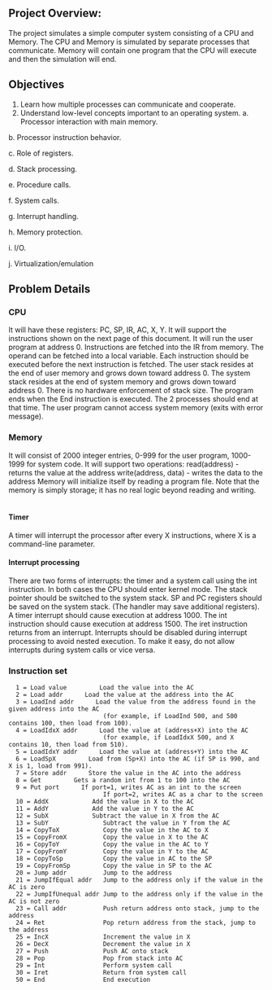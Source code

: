 
## Project Overview:

The project simulates a simple computer system consisting of a CPU and Memory.
The CPU and Memory is simulated by separate processes that communicate.
Memory will contain one program that the CPU will execute and then the simulation will end.

## Objectives

1)	Learn how multiple processes can communicate and cooperate.
2)	Understand low-level concepts important to an operating system. 
a.	Processor interaction with main memory.

b.	Processor instruction behavior.

c.	Role of registers.

d.	Stack processing.

e.	Procedure calls.	

f.	System calls.

g.	Interrupt handling.

h.	Memory protection.

i.	I/O.

j.	Virtualization/emulation

## Problem Details

### CPU
   It will have these registers:  PC, SP, IR, AC, X, Y.
   It will support the instructions shown on the next page of this document.
   It will run the user program at address 0.
   Instructions are fetched into the IR from memory.  The operand can be fetched into a local variable.
   Each instruction should be executed before the next instruction is fetched.
   The user stack resides at the end of user memory and grows down toward address 0.
   The system stack resides at the end of system memory and grows down toward address 0.
   There is no hardware enforcement of stack size.
   The program ends when the End instruction is executed.  The 2 processes should end at that time.
   The user program cannot access system memory (exits with error message).
   
### Memory
   It will consist of 2000 integer entries, 0-999 for the user program, 1000-1999 for system code.
   It will support two operations:
       read(address) -  returns the value at the address
       write(address, data) - writes the data to the address
   Memory will initialize itself by reading a program file.
   Note that the memory is simply storage; it has no real logic beyond reading and writing.
 
   #### Timer
   A timer will interrupt the processor after every X instructions, where X is a command-line parameter.

   #### Interrupt processing
  There are two forms of interrupts:  the timer and a system call using the int instruction.
  In both cases the CPU should enter kernel mode.
  The stack pointer should be switched to the system stack.
  SP and PC registers should be saved on the system stack.  (The handler may save additional registers). 
  A timer interrupt should cause execution at address 1000.
  The int instruction should cause execution at address 1500.
  The iret instruction returns from an interrupt.
  Interrupts should be disabled during interrupt processing to avoid nested execution.
  To make it easy, do not allow interrupts during system calls or vice versa.

### Instruction set
   
      1 = Load value         Load the value into the AC
      2 = Load addr      Load the value at the address into the AC
      3 = LoadInd addr      Load the value from the address found in the given address into the AC
                              (for example, if LoadInd 500, and 500 contains 100, then load from 100).
      4 = LoadIdxX addr      Load the value at (address+X) into the AC
                              (for example, if LoadIdxX 500, and X contains 10, then load from 510).
      5 = LoadIdxY addr      Load the value at (address+Y) into the AC
      6 = LoadSpX         Load from (Sp+X) into the AC (if SP is 990, and X is 1, load from 991).
      7 = Store addr      Store the value in the AC into the address
      8 = Get         Gets a random int from 1 to 100 into the AC
      9 = Put port      If port=1, writes AC as an int to the screen
                              If port=2, writes AC as a char to the screen
      10 = AddX            Add the value in X to the AC
      11 = AddY            Add the value in Y to the AC
      12 = SubX            Subtract the value in X from the AC
      13 = SubY               Subtract the value in Y from the AC
      14 = CopyToX            Copy the value in the AC to X
      15 = CopyFromX          Copy the value in X to the AC
      16 = CopyToY            Copy the value in the AC to Y
      17 = CopyFromY          Copy the value in Y to the AC
      18 = CopyToSp           Copy the value in AC to the SP
      19 = CopyFromSp         Copy the value in SP to the AC 
      20 = Jump addr          Jump to the address
      21 = JumpIfEqual addr   Jump to the address only if the value in the AC is zero
      22 = JumpIfUnequal addr Jump to the address only if the value in the AC is not zero
      23 = Call addr          Push return address onto stack, jump to the address
      24 = Ret                Pop return address from the stack, jump to the address
      25 = IncX               Increment the value in X
      26 = DecX               Decrement the value in X
      27 = Push               Push AC onto stack
      28 = Pop                Pop from stack into AC
      29 = Int                Perform system call
      30 = Iret               Return from system call
      50 = End                End execution

  
